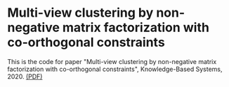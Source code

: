 # Multi-view clustering by non-negative matrix factorization with co-orthogonal constraints

This is the code for paper "Multi-view clustering by non-negative matrix factorization with co-orthogonal constraints", Knowledge-Based Systems, 2020. [(PDF)]([https://ieeexplore.ieee.org/abstract/document/9667315](https://www.sciencedirect.com/science/article/pii/S0950705120300642))
